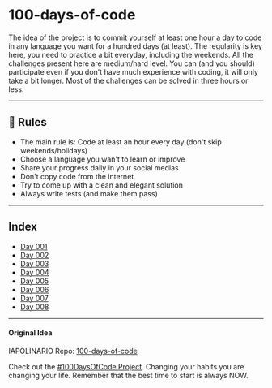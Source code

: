 # 100-days-of-code

The idea of the project is to commit yourself at least one hour a day to code in any language you want for a hundred days (at least). The regularity is key here, you need to practice a bit everyday, including the weekends.
All the challenges present here are medium/hard level. You can (and you should) participate even if you don't have much experience with coding, it will only take a bit longer.
Most of the challenges can be solved in three hours or less.

---

## 🚩 Rules

- The main rule is: Code at least an hour every day (don't skip weekends/holidays)
- Choose a language you wan't to learn or improve
- Share your progress daily in your social medias
- Don't copy code from the internet
- Try to come up with a clean and elegant solution
- Always write tests (and make them pass)

---

## Index

- [Day 001](https://github.com/lucaskikkawa/100-days-of-code/tree/main/day-001/src/com/company)
- [Day 002](https://github.com/lucaskikkawa/100-days-of-code/tree/main/day-002/src/com/company)
- [Day 003](https://github.com/lucaskikkawa/100-days-of-code/tree/main/day-003/src/com/company)
- [Day 004](https://github.com/lucaskikkawa/100-days-of-code/tree/main/day-004/src/com/company)
- [Day 005](https://github.com/lucaskikkawa/100-days-of-code/tree/main/day-005/src/com/company)
- [Day 006](https://github.com/lucaskikkawa/100-days-of-code/tree/main/day-006/src/com/company)
- [Day 007](https://github.com/lucaskikkawa/100-days-of-code/tree/main/day-007/src/com/company)
- [Day 008](https://github.com/lucaskikkawa/100-days-of-code/tree/main/day-008/src/com/company)


---

#### Original Idea

IAPOLINARIO Repo: [100-days-of-code](https://github.com/IAPOLINARIO/100-days-of-code)

Check out the [#100DaysOfCode Project](https://www.100daysofcode.com/). Changing your habits you are changing your life. Remember that the best time to start is always NOW.
